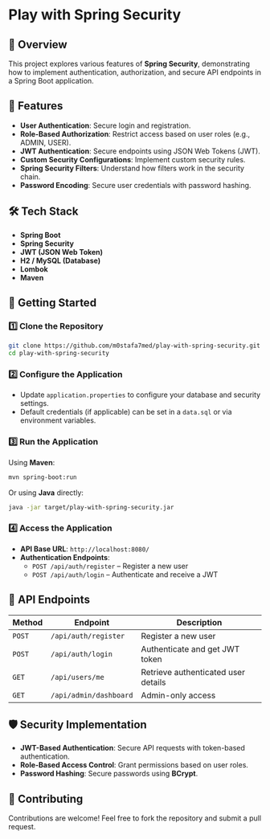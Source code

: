# Play with Spring Security

## 🔐 Overview
This project explores various features of **Spring Security**, demonstrating how to implement authentication, authorization, and secure API endpoints in a Spring Boot application.

## 🚀 Features
- **User Authentication**: Secure login and registration.
- **Role-Based Authorization**: Restrict access based on user roles (e.g., ADMIN, USER).
- **JWT Authentication**: Secure endpoints using JSON Web Tokens (JWT).
- **Custom Security Configurations**: Implement custom security rules.
- **Spring Security Filters**: Understand how filters work in the security chain.
- **Password Encoding**: Secure user credentials with password hashing.

## 🛠️ Tech Stack
- **Spring Boot**
- **Spring Security**
- **JWT (JSON Web Token)**
- **H2 / MySQL (Database)**
- **Lombok**
- **Maven**

## 📌 Getting Started

### 1️⃣ Clone the Repository
```sh
git clone https://github.com/m0stafa7med/play-with-spring-security.git
cd play-with-spring-security
```

### 2️⃣ Configure the Application
- Update `application.properties` to configure your database and security settings.
- Default credentials (if applicable) can be set in a `data.sql` or via environment variables.

### 3️⃣ Run the Application
Using **Maven**:
```sh
mvn spring-boot:run
```
Or using **Java** directly:
```sh
java -jar target/play-with-spring-security.jar
```

### 4️⃣ Access the Application
- **API Base URL**: `http://localhost:8080/`
- **Authentication Endpoints**:
  - `POST /api/auth/register` – Register a new user
  - `POST /api/auth/login` – Authenticate and receive a JWT

## 🔑 API Endpoints
| Method | Endpoint | Description |
|--------|----------|-------------|
| `POST` | `/api/auth/register` | Register a new user |
| `POST` | `/api/auth/login` | Authenticate and get JWT token |
| `GET`  | `/api/users/me` | Retrieve authenticated user details |
| `GET`  | `/api/admin/dashboard` | Admin-only access |

## 🛡️ Security Implementation
- **JWT-Based Authentication**: Secure API requests with token-based authentication.
- **Role-Based Access Control**: Grant permissions based on user roles.
- **Password Hashing**: Secure passwords using **BCrypt**.

## 🤝 Contributing
Contributions are welcome! Feel free to fork the repository and submit a pull request.


